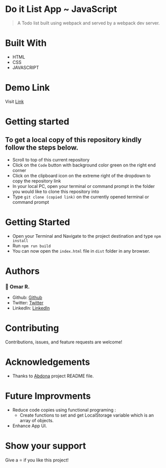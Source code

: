 # Do it List App ~ JavaScript

> A Todo list built using webpack and served by a webpack dev server.

# Built With

- HTML
- CSS
- JAVASCRIPT

# Demo Link
Visit [Link](https://fr3elancer.github.io/todo-app/)

# Getting started

## To get a local copy of this repository kindly follow the steps below.
- Scroll to top of this current repository
- Click on the `Code` button with background color green on the right end corner
- Click on the clipboard icon on the extreme right of the dropdown to copy the repository link
- In your local PC, open your terminal or command prompt in the folder you would like to clone this repository into
- Type `git clone (copied link)` on the currently opened terminal or command prompt

# Getting Started 

- Open your Terminal and Navigate to the project destination and type `npm install`
- Run `npm run build`
- You can now open the `index.html` file in `dist` folder in any browser.

# Authors

### 👤 Omar R.

- Github: [Github](https://github.com/od-c0d3r)
- Twitter: [Twitter](https://twitter.com/od_coder)
- LinkedIn: [LinkedIn](https://www.linkedin.com/in/omarrashad/)


# Contributing
Contributions, issues, and feature requests are welcome!

# Acknowledgements
 - Thanks to [Abdona](https://github.com/Abdona/todo-tasks) project README file.

# Future Improvments
 - Reduce code copies using functional programing :
   - Create functions to set and get LocalStorage variable which is an array of objects.
 - Enhance App UI.

# Show your support
Give a ⭐ if you like this project!